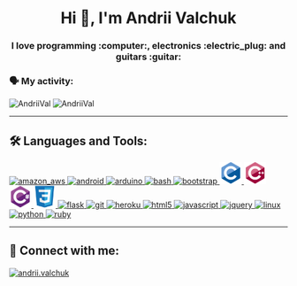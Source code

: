 <h1 align="center">Hi 👋, I'm Andrii Valchuk</h1>
<h3 align="center">I love programming  :computer:, electronics :electric_plug: and guitars :guitar:</h3>

### 🗣 My activity:
<p align="left"><img src="https://github-readme-stats.vercel.app/api/top-langs?username=AndriiVal&show_icons=true&locale=en&layout=compact" alt="AndriiVal" />&nbsp;<img src="https://github-readme-stats.vercel.app/api?username=AndriiVal&show_icons=true&locale=en" alt="AndriiVal" /></p>

***
<!--
## 🧬 About Me


**AndriiVal/AndriiVal** is a ✨ _special_ ✨ repository because its `README.md` (this file) appears on your GitHub profile.

Here are some ideas to get you started:

- 🔭 I’m currently working on ...
- 🌱 I’m currently learning ...
- 👯 I’m looking to collaborate on ...
- 🤔 I’m looking for help with ...
- 💬 Ask me about ...
- 📫 How to reach me: ...
- 😄 Pronouns: ...
- ⚡ Fun fact: ...
-->

## 🛠 Languages and Tools:

<p align="left"> <a href="https://aws.amazon.com" target="_blank"> <img src="https://www.vectorlogo.zone/logos/amazon_aws/amazon_aws-icon.svg" alt="amazon_aws" width="40" height="40"/> </a> <a href="https://www.android.com" target="_blank"> <img src="https://www.vectorlogo.zone/logos/android/android-icon.svg" alt="android" width="40" height="40"/> </a> <a href="https://www.arduino.cc" target="_blank"> <img src="https://www.vectorlogo.zone/logos/arduino/arduino-icon.svg" alt="arduino" width="40" height="40"/> </a> <a href="https://www.gnu.org/software/bash" target="_blank"> <img src="https://www.vectorlogo.zone/logos/gnu_bash/gnu_bash-icon.svg" alt="bash" width="40" height="40"/> </a> <a href="https://getbootstrap.com" target="_blank"> <img src="https://www.vectorlogo.zone/logos/getbootstrap/getbootstrap-icon.svg" alt="bootstrap" width="40" height="40"/> </a> <a href="https://www.iso.org/standard/74528.html" target="_blank"> <img src="https://raw.githubusercontent.com/devicons/devicon/master/icons/c/c-original.svg" alt="c" width="40" height="40"/> </a> <a href="https://isocpp.org/" target="_blank"> <img src="https://raw.githubusercontent.com/devicons/devicon/master/icons/cplusplus/cplusplus-original.svg" alt="cplusplus" width="40" height="40"/> </a> <a href="https://docs.microsoft.com/en-us/dotnet/csharp" target="_blank"> <img src="https://raw.githubusercontent.com/devicons/devicon/master/icons/csharp/csharp-original.svg" alt="csharp" width="40" height="40"/> </a> <a href="https://www.w3schools.com/css/" target="_blank"> <img src="https://raw.githubusercontent.com/devicons/devicon/master/icons/css3/css3-original.svg" alt="css3" width="40" height="40"/> </a> </a> <a href="https://flask.palletsprojects.com/en/1.1.x" target="_blank"> <img src="https://www.vectorlogo.zone/logos/pocoo_flask/pocoo_flask-icon.svg" alt="flask" width="40" height="40"/> </a> <a href="https://git-scm.com/" target="_blank"> <img src="https://www.vectorlogo.zone/logos/git-scm/git-scm-icon.svg" alt="git" width="40" height="40"/> </a> <a href="https://heroku.com" target="_blank"> <img src="https://www.vectorlogo.zone/logos/heroku/heroku-icon.svg" alt="heroku" width="40" height="40"/> </a> <a href="https://www.w3.org/html/" target="_blank"> <img src="https://www.vectorlogo.zone/logos/w3_html5/w3_html5-icon.svg" alt="html5" width="40" height="40"/> </a> <a href="https://developer.mozilla.org/en-US/docs/Web/JavaScript" target="_blank"> <img src="https://www.vectorlogo.zone/logos/javascript/javascript-icon.svg" alt="javascript" width="40" height="40"/> </a> <a href="https://jquery.com" target="_blank"> <img src="https://www.vectorlogo.zone/logos/jquery/jquery-icon.svg" alt="jquery" width="40" height="40"/> <a href="https://www.linux.org/" target="_blank"> <img src="https://www.vectorlogo.zone/logos/linux/linux-icon.svg" alt="linux" width="40" height="40"/> </a> <a href="https://www.python.org" target="_blank"> <img src="https://www.vectorlogo.zone/logos/python/python-icon.svg" alt="python" width="40" height="40"/> </a> <a href="https://www.ruby-lang.org" target="_blank"> <img src="https://www.vectorlogo.zone/logos/ruby-lang/ruby-lang-icon.svg" alt="ruby" width="40" height="40"/> </a> </p>

***

## 📢 Connect with me:

<p align="left"><a href="https://facebook.com/andrii.valchuk" target="blank"><img align="center" src="https://cdn.jsdelivr.net/npm/simple-icons@3.0.1/icons/facebook.svg" alt="andrii.valchuk" height="30" width="40" /></a></p>
